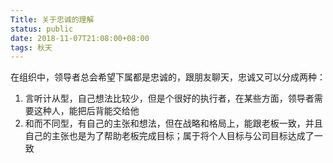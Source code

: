 ```yaml
---
Title: 关于忠诚的理解
status: public
date: 2018-11-07T21:08:00+08:00
tags: 秋天
---
```

在组织中，领导者总会希望下属都是忠诚的，跟朋友聊天，忠诚又可以分成两种：
1. 言听计从型，自己想法比较少，但是个很好的执行者，在某些方面，领导者需要这种人，能把后背能交给他
2. 和而不同型，有自己的主张和想法，但在战略和格局上，能跟老板一致，并且自己的主张也是为了帮助老板完成目标；属于将个人目标与公司目标达成了一致